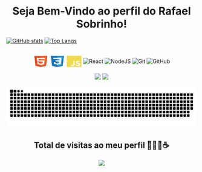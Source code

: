 <h1 align="center">Seja Bem-Vindo ao perfil do Rafael Sobrinho!</h1>

[![GitHub stats](https://github-readme-stats.vercel.app/api?username=rafael-sobrinho&count_private=true&show_icons=true&theme=react&bg_color=00000000&hide_border=true&rank_icon=github)](https://github.com/rafael-sobrinho/github-readme-stats)
[![Top Langs](https://github-readme-stats.vercel.app/api/top-langs/?username=rafael-sobrinho&theme=react&bg_color=00000000&hide_border=true&layout=donut)](https://github.com/rafael-sobrinho/github-readme-stats)

<div align="center">
  
</div>
<div align="center" style="display: inline_block"><br>
  <img align="center" alt="HTML" height="30" width="40" src="https://raw.githubusercontent.com/devicons/devicon/master/icons/html5/html5-original.svg">
  <img align="center" alt="CSS" height="30" width="40" src="https://raw.githubusercontent.com/devicons/devicon/master/icons/css3/css3-original.svg">
  <img align="center" alt="JS" height="30" width="40" src="https://raw.githubusercontent.com/devicons/devicon/master/icons/javascript/javascript-plain.svg">
  <img align="center" alt="React" height="30" width="40" src="https://cdn.jsdelivr.net/gh/devicons/devicon/icons/react/react-original.svg">
  <img align="center" alt="NodeJS" height="30" width="40" src="https://cdn.jsdelivr.net/gh/devicons/devicon/icons/nodejs/nodejs-original.svg">
  <img align="center" alt="Git" height="30" width="40" src="https://cdn.jsdelivr.net/gh/devicons/devicon/icons/git/git-original.svg">
  <img align="center" alt="GitHub" height="30" width="40" src="https://cdn.jsdelivr.net/gh/devicons/devicon/icons/github/github-original.svg">
</div>
 
 <br>
 
<div align="center">
  <a href="https://www.linkedin.com/in/rafael-sobrinho/" target="_blank"><img src="https://img.shields.io/badge/-LinkedIn-%230077B5?style=for-the-badge&logo=linkedin&logoColor=white" target="_blank"></a>
  <a href = "mailto:rafaeldsobrinho@gmail.com"><img src="https://img.shields.io/badge/-Gmail-%23333?style=for-the-badge&logo=gmail&logoColor=white" target="_blank"></a>
 
  ![Snake animation](https://github.com/rafael-sobrinho/rafael-sobrinho/blob/main/cobrinha_darkmode.svg)
  
   ## Total de visitas ao meu perfil 🧑🏻‍💻☕
 <p align="center"> <img alingn="center" src="https://profile-counter.glitch.me/rafael-sobrinho/count.svg" />

</div>
